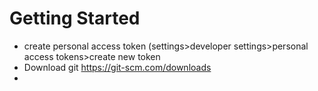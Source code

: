 # Getting Started
- create personal access token (settings>developer settings>personal access tokens>create new token
- Download git https://git-scm.com/downloads
- 
